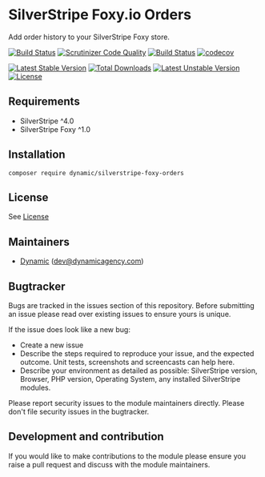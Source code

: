 # SilverStripe Foxy.io Orders

Add order history to your SilverStripe Foxy store.

[![Build Status](https://travis-ci.org/dynamic/silverstripe-foxy-orders.svg?branch=master)](https://travis-ci.org/dynamic/silverstripe-foxy-orders)
[![Scrutinizer Code Quality](https://scrutinizer-ci.com/g/dynamic/silverstripe-foxy-orders/badges/quality-score.png?b=master)](https://scrutinizer-ci.com/g/dynamic/silverstripe-foxy-orders/?branch=master)
[![Build Status](https://scrutinizer-ci.com/g/dynamic/silverstripe-foxy-orders/badges/build.png?b=master)](https://scrutinizer-ci.com/g/dynamic/silverstripe-foxy-orders/build-status/master)
[![codecov](https://codecov.io/gh/dynamic/silverstripe-foxy-orders/branch/master/graph/badge.svg)](https://codecov.io/gh/dynamic/silverstripe-foxy-orders)

[![Latest Stable Version](https://poser.pugx.org/dynamic/silverstripe-foxy-orders/v/stable)](https://packagist.org/packages/dynamic/silverstripe-foxy-orders)
[![Total Downloads](https://poser.pugx.org/dynamic/silverstripe-foxy-orders/downloads)](https://packagist.org/packages/dynamic/silverstripe-foxy-orders)
[![Latest Unstable Version](https://poser.pugx.org/dynamic/silverstripe-foxy-orders/v/unstable)](https://packagist.org/packages/dynamic/silverstripe-foxy-orders)
[![License](https://poser.pugx.org/dynamic/silverstripe-foxy-orders/license)](https://packagist.org/packages/dynamic/silverstripe-foxy-orders)


## Requirements

* SilverStripe ^4.0
* SilverStripe Foxy ^1.0

## Installation

```
composer require dynamic/silverstripe-foxy-orders
```

## License

See [License](license.md)

## Maintainers
 *  [Dynamic](http://www.dynamicagency.com) (<dev@dynamicagency.com>)
 
## Bugtracker

Bugs are tracked in the issues section of this repository. Before submitting an issue please read over 
existing issues to ensure yours is unique. 
 
If the issue does look like a new bug:
 
 - Create a new issue
 - Describe the steps required to reproduce your issue, and the expected outcome. Unit tests, screenshots 
 and screencasts can help here.
 - Describe your environment as detailed as possible: SilverStripe version, Browser, PHP version, 
 Operating System, any installed SilverStripe modules.
 
Please report security issues to the module maintainers directly. Please don't file security issues in the bugtracker.
 
## Development and contribution

If you would like to make contributions to the module please ensure you raise a pull request and discuss with the module maintainers.
